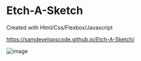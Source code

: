 # Etch-A-Sketch

Created with Html/Css/Flexbox/Javascript

https://samdevelopscode.github.io/Etch-A-Sketch/

![image](https://user-images.githubusercontent.com/122749374/229410330-85e7a796-2506-449e-9fad-d7e4cb18715c.png)
